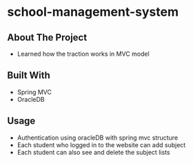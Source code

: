 # school-management-system

## About The Project
 - Learned how the traction works in MVC model
 
## Built With
 - Spring MVC
 - OracleDB
 
## Usage 
 - Authentication using oracleDB with spring mvc structure
 - Each student who logged in to the website can add subject
 - Each student can also see and delete the subject lists
